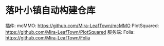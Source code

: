 # 落叶小镇自动构建仓库
插件:
mcMMO: https://github.com/Mira-LeafTown/mcMMO
PlotSquared: https://github.com/Mira-LeafTown/PlotSquared
服务端:
Folia: https://github.com/Mira-LeafTown/Folia
